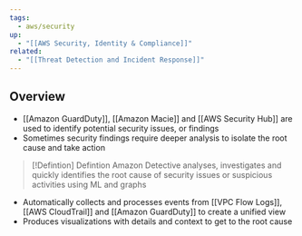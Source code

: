 ```yaml
---
tags:
  - aws/security
up:
  - "[[AWS Security, Identity & Compliance]]"
related:
  - "[[Threat Detection and Incident Response]]"
---
```

## Overview

- [[Amazon GuardDuty]], [[Amazon Macie]] and [[AWS Security Hub]] are used to identify potential security issues, or findings
- Sometimes security findings require deeper analysis to isolate the root cause and take action

> [!Defintion] Defintion
> Amazon Detective analyses, investigates and quickly identifies the root cause of security issues or suspicious activities using ML and graphs

- Automatically collects and processes events from [[VPC Flow Logs]], [[AWS CloudTrail]] and [[Amazon GuardDuty]] to create a unified view
- Produces visualizations with details and context to get to the root cause

